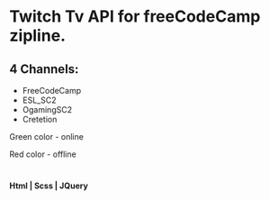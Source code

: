# Twitch Tv API for freeCodeCamp zipline.

## 4 Channels:

- FreeCodeCamp
- ESL_SC2
- OgamingSC2
- Cretetion

Green color - online

Red color - offline

#

#### Html | Scss | JQuery